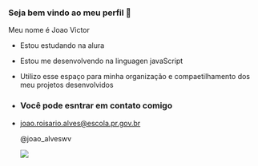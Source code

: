 ### Seja bem vindo ao meu perfil 💙

Meu nome é Joao Victor

- Estou estudando na alura
- Estou me desenvolvendo na linguagen javaScript
- Utilizo esse espaço para minha organização e compaetilhamento dos meu projetos desenvolvidos

- ### Você pode esntrar em contato comigo

- joao.roisario.alves@escola.pr.gov.br

  @joao_alveswv

  ![](https://media.tenor.com/yl86DX0NglAAAAAd/happy-fathers.gif)
